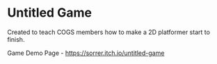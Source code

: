 # Untitled Game

Created to teach COGS members how to make a 2D platformer start to finish. 

Game Demo Page - https://sorrer.itch.io/untitled-game
